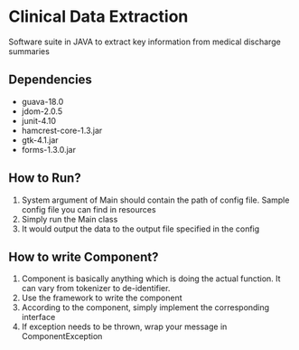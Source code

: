 Clinical Data Extraction
========================
Software suite in JAVA to extract key information from medical discharge summaries

Dependencies
-------------
* guava-18.0
* jdom-2.0.5
* junit-4.10
* hamcrest-core-1.3.jar
* gtk-4.1.jar
* forms-1.3.0.jar

How to Run?
------------
1. System argument of Main should contain the path of config file. Sample config file you can find in resources
2. Simply run the Main class
3. It would output the data to the output file specified in the config

How to write Component?
------------------------
1. Component is basically anything which is doing the actual function. It can vary from tokenizer to de-identifier.
2. Use the framework to write the component
3. According to the component, simply implement the corresponding interface
4. If exception needs to be thrown, wrap your message in ComponentException